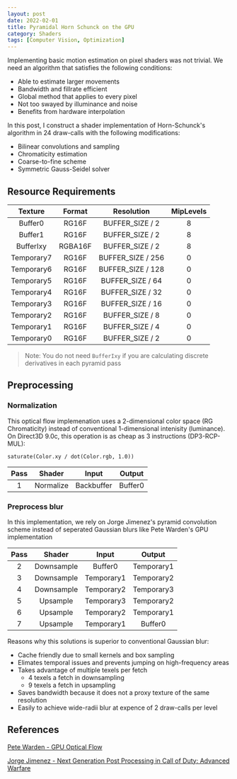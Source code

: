 ```yaml
---
layout: post
date: 2022-02-01
title: Pyramidal Horn Schunck on the GPU
category: Shaders
tags: [Computer Vision, Optimization]
---
```


Implementing basic motion estimation on pixel shaders was not trivial. We need an algorithm that satisfies the following conditions:

+ Able to estimate larger movements
+ Bandwidth and fillrate efficient
+ Global method that applies to every pixel
+ Not too swayed by illuminance and noise
+ Benefits from hardware interpolation

In this post, I construct a shader implementation of Horn-Schunck's algorithm in 24 draw-calls with the following modifications:

+ Bilinear convolutions and sampling
+ Chromaticity estimation
+ Coarse-to-fine scheme
+ Symmetric Gauss-Seidel solver

## Resource Requirements

Texture | Format | Resolution | MipLevels
:-----: | :----: | :--------: | :-------:
Buffer0 | RG16F   | BUFFER_SIZE / 2 | 8
Buffer1 | RG16F   | BUFFER_SIZE / 2 | 8
BufferIxy | RGBA16F | BUFFER_SIZE / 2 | 8
Temporary7 | RG16F | BUFFER_SIZE / 256 | 0
Temporary6 | RG16F | BUFFER_SIZE / 128 | 0
Temporary5 | RG16F | BUFFER_SIZE / 64 | 0
Temporary4 | RG16F | BUFFER_SIZE / 32 | 0
Temporary3 | RG16F | BUFFER_SIZE / 16 | 0
Temporary2 | RG16F | BUFFER_SIZE / 8 | 0
Temporary1 | RG16F | BUFFER_SIZE / 4 | 0
Temporary0 | RG16F | BUFFER_SIZE / 2 | 0

> Note: You do not need `BufferIxy` if you are calculating discrete derivatives in each pyramid pass

## Preprocessing

### Normalization

This optical flow implemenation uses a 2-dimensional color space (RG Chromaticity) instead of conventional 1-dimensional intenisity (luminance). On Direct3D 9.0c, this operation is as cheap as 3 instructions (DP3-RCP-MUL):

`saturate(Color.xy / dot(Color.rgb, 1.0))`

Pass | Shader | Input | Output
:--: | :----: | :---: | :----:
1 | Normalize | Backbuffer | Buffer0

### Preprocess blur

In this implementation, we rely on Jorge Jimenez's pyramid convolution scheme instead of seperated Gaussian blurs like Pete Warden's GPU implementation

Pass | Shader | Input | Output
:--: | :----: | :---: | :----:
2 | Downsample | Buffer0 | Temporary1
3 | Downsample | Temporary1 | Temporary2
4 | Downsample | Temporary2 | Temporary3
5 | Upsample | Temporary3 | Temporary2
6 | Upsample | Temporary2 | Temporary1
7 | Upsample | Temporary1 | Buffer0

Reasons why this solutions is superior to conventional Gaussian blur:

+ Cache friendly due to small kernels and box sampling
+ Elimates temporal issues and prevents jumping on high-frequency areas
+ Takes advantage of multiple texels per fetch
  + 4 texels a fetch in downsampling
  + 9 texels a fetch in upsampling
+ Saves bandwidth because it does not a proxy texture of the same resolution
+ Easily to achieve wide-radii blur at expence of 2 draw-calls per level

## References

[Pete Warden - GPU Optical Flow](http://web.archive.org/web/20081020065947/http://www.petewarden.com:80/notes/archives/2005/05/gpu_optical_flo.html)

[Jorge Jimenez - Next Generation Post Processing in Call of Duty: Advanced Warfare](http://www.iryoku.com/next-generation-post-processing-in-call-of-duty-advanced-warfare)
